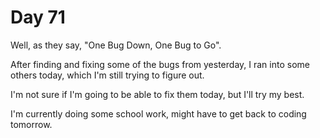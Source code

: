 # Day 71

Well, as they say, "One Bug Down, One Bug to Go".

After finding and fixing some of the bugs from yesterday, I ran into some others today, which I'm still trying to figure out.

I'm not sure if I'm going to be able to fix them today, but I'll try my best.

I'm currently doing some school work, might have to get back to coding tomorrow.
